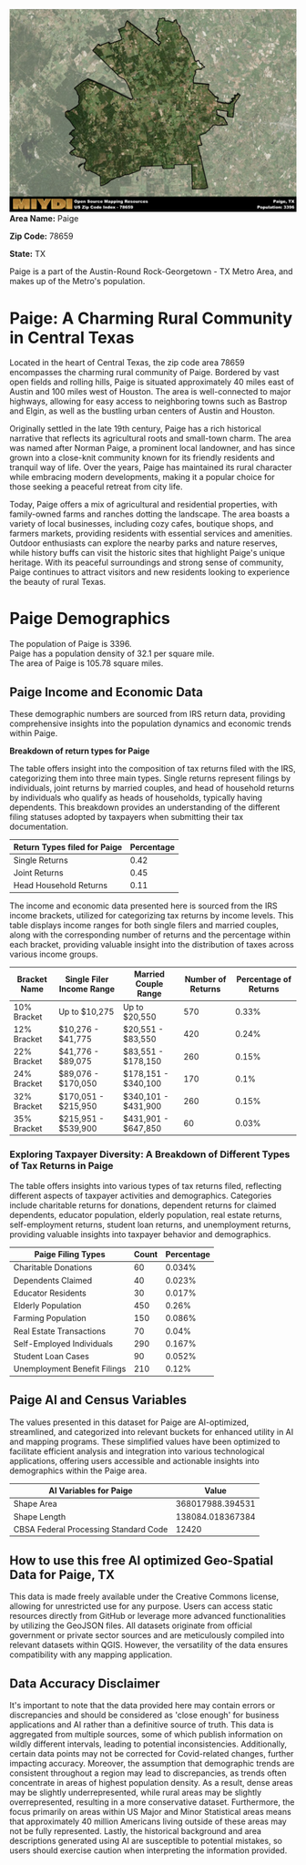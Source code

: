 ![Image Alt Text](../_images/78659.png)
**Area Name:** Paige

**Zip Code:** 78659

**State:** TX

Paige is a part of the Austin-Round Rock-Georgetown - TX Metro Area, and makes up  of the Metro's population.  

# Paige: A Charming Rural Community in Central Texas

Located in the heart of Central Texas, the zip code area 78659 encompasses the charming rural community of Paige. Bordered by vast open fields and rolling hills, Paige is situated approximately 40 miles east of Austin and 100 miles west of Houston. The area is well-connected to major highways, allowing for easy access to neighboring towns such as Bastrop and Elgin, as well as the bustling urban centers of Austin and Houston.

Originally settled in the late 19th century, Paige has a rich historical narrative that reflects its agricultural roots and small-town charm. The area was named after Norman Paige, a prominent local landowner, and has since grown into a close-knit community known for its friendly residents and tranquil way of life. Over the years, Paige has maintained its rural character while embracing modern developments, making it a popular choice for those seeking a peaceful retreat from city life.

Today, Paige offers a mix of agricultural and residential properties, with family-owned farms and ranches dotting the landscape. The area boasts a variety of local businesses, including cozy cafes, boutique shops, and farmers markets, providing residents with essential services and amenities. Outdoor enthusiasts can explore the nearby parks and nature reserves, while history buffs can visit the historic sites that highlight Paige's unique heritage. With its peaceful surroundings and strong sense of community, Paige continues to attract visitors and new residents looking to experience the beauty of rural Texas.

# Paige Demographics

The population of Paige is 3396.  
Paige has a population density of 32.1 per square mile.  
The area of Paige is 105.78 square miles.  

## Paige Income and Economic Data

These demographic numbers are sourced from IRS return data, providing comprehensive insights into the population dynamics and economic trends within Paige.

**Breakdown of return types for Paige**

The table offers insight into the composition of tax returns filed with the IRS, categorizing them into three main types. Single returns represent filings by individuals, joint returns by married couples, and head of household returns by individuals who qualify as heads of households, typically having dependents. This breakdown provides an understanding of the different filing statuses adopted by taxpayers when submitting their tax documentation.

| Return Types filed for Paige                              | Percentage          |
|----------------------------------------------------------|---------------------|
| Single Returns                                            | 0.42 |
| Joint Returns                                             | 0.45 |
| Head Household Returns                                    | 0.11 |

The income and economic data presented here is sourced from the IRS income brackets, utilized for categorizing tax returns by income levels. This table displays income ranges for both single filers and married couples, along with the corresponding number of returns and the percentage within each bracket, providing valuable insight into the distribution of taxes across various income groups.

| Bracket Name       | Single Filer Income Range | Married Couple Range | Number of Returns | Percentage of Returns |
|--------------------|----------------------------|----------------------|-------------------|-----------------------|
| 10% Bracket        | Up to $10,275              | Up to $20,550        | 570 | 0.33% |
| 12% Bracket        | $10,276 - $41,775          | $20,551 - $83,550    | 420 | 0.24% |
| 22% Bracket        | $41,776 - $89,075          | $83,551 - $178,150   | 260 | 0.15% |
| 24% Bracket        | $89,076 - $170,050         | $178,151 - $340,100  | 170 | 0.1% |
| 32% Bracket        | $170,051 - $215,950        | $340,101 - $431,900  | 260 | 0.15% |
| 35% Bracket        | $215,951 - $539,900        | $431,901 - $647,850  | 60 | 0.03% |

### Exploring Taxpayer Diversity: A Breakdown of Different Types of Tax Returns in Paige

The table offers insights into various types of tax returns filed, reflecting different aspects of taxpayer activities and demographics. Categories include charitable returns for donations, dependent returns for claimed dependents, educator population, elderly population, real estate returns, self-employment returns, student loan returns, and unemployment returns, providing valuable insights into taxpayer behavior and demographics.

| Paige Filing Types                    | Count | Percentage |
|--------------------------------------|-------|------------|
| Charitable Donations                 | 60 | 0.034% |
| Dependents Claimed                   | 40 | 0.023% |
| Educator Residents                   | 30 | 0.017% |
| Elderly Population                   | 450 | 0.26% |
| Farming Population                   | 150 | 0.086% |
| Real Estate Transactions             | 70 | 0.04% |
| Self-Employed Individuals            | 290 | 0.167% |
| Student Loan Cases                   | 90 | 0.052% |
| Unemployment Benefit Filings         | 210 | 0.12% |

## Paige AI and Census Variables

The values presented in this dataset for Paige are AI-optimized, streamlined, and categorized into relevant buckets for enhanced utility in AI and mapping programs. These simplified values have been optimized to facilitate efficient analysis and integration into various technological applications, offering users accessible and actionable insights into demographics within the Paige area.

| AI Variables for Paige | Value |
|-------------|-------|
| Shape Area | 368017988.394531 |
| Shape Length | 138084.018367384 |
| CBSA Federal Processing Standard Code | 12420 |

## How to use this free AI optimized Geo-Spatial Data for Paige, TX

This data is made freely available under the Creative Commons license, allowing for unrestricted use for any purpose. Users can access static resources directly from GitHub or leverage more advanced functionalities by utilizing the GeoJSON files. All datasets originate from official government or private sector sources and are meticulously compiled into relevant datasets within QGIS. However, the versatility of the data ensures compatibility with any mapping application.

## Data Accuracy Disclaimer
It's important to note that the data provided here may contain errors or discrepancies and should be considered as 'close enough' for business applications and AI rather than a definitive source of truth. This data is aggregated from multiple sources, some of which publish information on wildly different intervals, leading to potential inconsistencies. Additionally, certain data points may not be corrected for Covid-related changes, further impacting accuracy. Moreover, the assumption that demographic trends are consistent throughout a region may lead to discrepancies, as trends often concentrate in areas of highest population density. As a result, dense areas may be slightly underrepresented, while rural areas may be slightly overrepresented, resulting in a more conservative dataset. Furthermore, the focus primarily on areas within US Major and Minor Statistical areas means that approximately 40 million Americans living outside of these areas may not be fully represented. Lastly, the historical background and area descriptions generated using AI are susceptible to potential mistakes, so users should exercise caution when interpreting the information provided.
